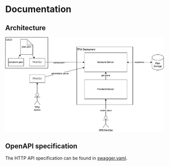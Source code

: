# Documentation

## Architecture

![TFUI Architecture](./tfui-architecture.drawio.png "TFUI Architecture and Flow")

## OpenAPI specification

The HTTP API specification can be found in [swagger.yaml](./swagger.yaml).
